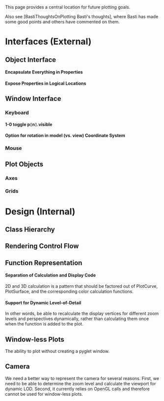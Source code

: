 

This page provides a central location for future plotting goals.

Also see [BastiThoughtsOnPlotting Basti's thoughts], where Basti has made some good points and others have commented on them.

# Interfaces (External)

## Object Interface

#### Encapsulate Everything in Properties

#### Expose Properties in Logical Locations

## Window Interface

### Keyboard

#### 1-0 toggle p`[`n`]`.visible

#### Option for rotation in model (vs. view) Coordinate System

### Mouse

## Plot Objects

### Axes

### Grids

# Design (Internal)

## Class Hierarchy

## Rendering Control Flow

## Function Representation

#### Separation of Calculation and Display Code

2D and 3D calculation is a pattern that should be factored out of PlotCurve, PlotSurface, and the corresponding color calculation functions.

#### Support for Dynamic Level-of-Detail

In other words, be able to recalculate the display vertices for different zoom levels and perspectives dynamically, rather than calculating them once when the function is added to the plot.

## Window-less Plots

The ability to plot without creating a pyglet window.

## Camera

We need a better way to represent the camera for several reasons. First, we need to be able to determine the zoom level and calculate the viewport for dynamic LOD. Second, it currently relies on OpenGL calls and therefore cannot be used for window-less plots.